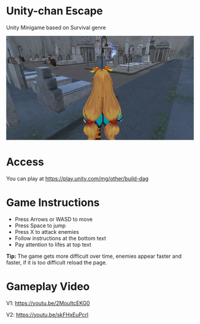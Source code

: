 # Unity-chan Escape
Unity Minigame based on Survival genre

![Unity Game](https://github.com/isa-fernandes/survival-game/blob/main/screenshot-cut.png)

# Access
You can play at https://play.unity.com/mg/other/build-dag

# Game Instructions
- Press Arrows or WASD to move
- Press Space to jump
- Press X to attack enemies
- Follow instructions at the bottom text
- Pay attention to lifes at top text

**Tip:** The game gets more difficult over time, enemies appear faster and faster, if it is too difficult reload the page.

# Gameplay Video
V1: https://youtu.be/2MouItcEKG0

V2: https://youtu.be/skFHxEuPcrI



